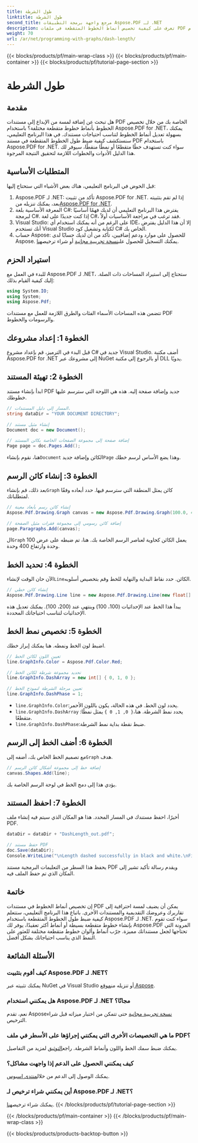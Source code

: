 ```yaml
---
title: طول الشرطة
linktitle: طول الشرطة
second_title: مرجع واجهة برمجة التطبيقات Aspose.PDF لـ .NET
description: تعرف على كيفية تخصيص أنماط الخطوط المتقطعة في ملفات PDF باستخدام Aspose.PDF for .NET من خلال دليلنا خطوة بخطوة. مثالي لإضافة الأناقة إلى مستنداتك.
weight: 70
url: /ar/net/programming-with-graphs/dash-length/
---
```


{{< blocks/products/pf/main-wrap-class >}}
{{< blocks/products/pf/main-container >}}
{{< blocks/products/pf/tutorial-page-section >}}

# طول الشرطة

## مقدمة

هل تبحث عن إضافة لمسة من الإبداع إلى مستندات PDF الخاصة بك من خلال تخصيص الخطوط بأنماط خطوط متقطعة مختلفة؟ باستخدام Aspose.PDF for .NET، يمكنك بسهولة تعديل أنماط الخطوط لتناسب احتياجات مستندك. في هذا البرنامج التعليمي، سنستكشف كيفية ضبط طول الخطوط المتقطعة في مستند PDF باستخدام Aspose.PDF for .NET. سواء كنت تستهدف خطًا متقطعًا أو نمطًا منقطًا، سيوفر لك هذا الدليل الأدوات والخطوات اللازمة لتحقيق النتيجة المرجوة.

## المتطلبات الأساسية

قبل الخوض في البرنامج التعليمي، هناك بعض الأشياء التي ستحتاج إليها:

1. Aspose.PDF لـ .NET: تأكد من تثبيت Aspose.PDF for .NET. إذا لم تقم بتثبيته بعد، يمكنك تنزيله من[Aspose.PDF for .NET](https://releases.aspose.com/pdf/net/).
2. المعرفة الأساسية بلغة C#: يفترض هذا البرنامج التعليمي أن لديك فهمًا أساسيًا لبرمجة C#. إذا كنت جديدًا على لغة C#، فقد ترغب في مراجعة الأساسيات أولاً.
3. Visual Studio: على الرغم من أنه يمكنك استخدام أي IDE، إلا أن هذا الدليل يفترض أنك تستخدم Visual Studio لكتابة وتشغيل كود C# الخاص بك.
4.  حساب Aspose: للحصول على موارد ودعم إضافيين، تأكد من أن لديك حسابًا لدى Aspose. يمكنك التسجيل للحصول على[نسخة تجريبية مجانية](https://releases.aspose.com/) أو شراء ترخيص[هنا](https://purchase.aspose.com/buy).

## استيراد الحزم

للبدء في العمل مع Aspose.PDF لـ .NET، ستحتاج إلى استيراد المساحات ذات الصلة. إليك كيفية القيام بذلك:

```csharp
using System.IO;
using System;
using Aspose.Pdf;
```

تتضمن هذه المساحات الأسماء الفئات والطرق اللازمة للعمل مع مستندات PDF والرسومات والخطوط.

## الخطوة 1: إعداد مشروعك

قبل البدء في الترميز، قم بإعداد مشروع C# جديد في Visual Studio. أضف مكتبة Aspose.PDF for .NET إلى مشروعك عبر NuGet أو بالرجوع إلى مكتبة DLL يدويًا. 

## الخطوة 2: تهيئة المستند

ابدأ بإنشاء مستند PDF جديد وإضافة صفحة إليه. هذه هي اللوحة التي سترسم عليها خطوطك.

```csharp
// المسار إلى دليل المستندات.
string dataDir = "YOUR DOCUMENT DIRECTORY";

// إنشاء مثيل مستند
Document doc = new Document();

// إضافة صفحة إلى مجموعة الصفحات الخاصة بكائن المستند
Page page = doc.Pages.Add();
```

 هنا، نقوم بإنشاء`Document` الكائن وإضافة جديد`Page` وهذا يضع الأساس لرسم خطك.

## الخطوة 3: إنشاء كائن الرسم

 بعد ذلك، قم بإنشاء`Graph` كائن يمثل المنطقة التي سترسم فيها. حدد أبعاده وفقًا لمتطلباتك.

```csharp
// إنشاء كائن رسم بأبعاد معينة
Aspose.Pdf.Drawing.Graph canvas = new Aspose.Pdf.Drawing.Graph(100.0, 400.0);

// إضافة كائن رسومي إلى مجموعة فقرات مثيل الصفحة
page.Paragraphs.Add(canvas);
```

 ال`Graph` يعمل الكائن كحاوية لعناصر الرسم الخاصة بك. هنا، تم ضبطه على عرض 100 وحدة وارتفاع 400 وحدة.

## الخطوة 4: تحديد الخط

 الآن حان الوقت لإنشاء`Line`الكائن. حدد نقاط البداية والنهاية للخط وقم بتخصيص أسلوبه.

```csharp
// إنشاء كائن خطي
Aspose.Pdf.Drawing.Line line = new Aspose.Pdf.Drawing.Line(new float[] { 100, 100, 200, 100 });
```

يبدأ هذا الخط عند الإحداثيات (100، 100) وينتهي عند (200، 100). يمكنك تعديل هذه الإحداثيات لتناسب احتياجاتك المحددة.

## الخطوة 5: تخصيص نمط الخط

اضبط لون الخط ونمطه. هنا يمكنك إبراز خطك.

```csharp
// تعيين اللون لكائن الخط
line.GraphInfo.Color = Aspose.Pdf.Color.Red;

// تحديد مجموعة شرطة لكائن الخط
line.GraphInfo.DashArray = new int[] { 0, 1, 0 };

// تعيين مرحلة الشرطة لنموذج الخط
line.GraphInfo.DashPhase = 1;
```

- `line.GraphInfo.Color`:يحدد لون الخط. في هذه الحالة، يكون باللون الأحمر.
- `line.GraphInfo.DashArray` :يحدد نمط الشرطة. هنا،`{ 0, 1, 0 }` يمثل نمطًا متقطعًا.
- `line.GraphInfo.DashPhase`:ضبط نقطة بداية نمط الشرطة.

## الخطوة 6: أضف الخط إلى الرسم

 مع تصميم الخط الخاص بك، أضفه إلى`Graph` هدف.

```csharp
// إضافة خط إلى مجموعة أشكال كائن الرسم
canvas.Shapes.Add(line);
```

يؤدي هذا إلى دمج الخط في لوحة الرسم الخاصة بك.

## الخطوة 7: احفظ المستند

أخيرًا، احفظ مستندك في المسار المحدد. هذا هو المكان الذي سيتم فيه إنشاء ملف PDF.

```csharp
dataDir = dataDir + "DashLength_out.pdf";

// حفظ مستند PDF
doc.Save(dataDir);
Console.WriteLine("\nLength dashed successfully in black and white.\nFile saved at " + dataDir);
```

يحفظ هذا السطر من التعليمات البرمجية مستند PDF ويقدم رسالة تأكيد تشير إلى المكان الذي تم حفظ الملف فيه.

## خاتمة

إن تخصيص أنماط الخطوط في مستندات PDF يمكن أن يضيف لمسة احترافية إلى تقاريرك وعروضك التقديمية والمستندات الأخرى. باتباع هذا البرنامج التعليمي، ستتعلم كيفية ضبط طول الخطوط المتقطعة باستخدام Aspose.PDF لـ .NET. سواء كنت تقوم بإنشاء خطوط متقطعة بسيطة أو أنماط أكثر تعقيدًا، يوفر لك Aspose.PDF المرونة التي تحتاجها لجعل مستنداتك مميزة. جرّب أنماط وألوان خطوط متقطعة مختلفة للعثور على النمط الذي يناسب احتياجاتك بشكل أفضل.

## الأسئلة الشائعة

### كيف أقوم بتثبيت Aspose.PDF لـ .NET؟
 يمكنك تثبيته عبر NuGet في Visual Studio أو تنزيله من[موقع Aspose](https://releases.aspose.com/pdf/net/).

### هل يمكنني استخدام Aspose.PDF لـ .NET مجانًا؟
 نعم، تقدم Aspose[نسخة تجريبية مجانية](https://releases.aspose.com/) حتى تتمكن من اختبار ميزاته قبل شراء الترخيص.

### ما هي التخصيصات الأخرى التي يمكنني إجراؤها على الأسطر في ملف PDF؟
 يمكنك ضبط سمك الخط واللون وأنماط الشرطة. راجع[التوثيق](https://reference.aspose.com/pdf/net/) لمزيد من التفاصيل.

### كيف يمكنني الحصول على الدعم إذا واجهت مشاكل؟
 يمكنك الوصول إلى الدعم من خلال[منتدى اسبوس](https://forum.aspose.com/c/pdf/10).

### أين يمكنني شراء ترخيص لـ Aspose.PDF لـ .NET؟
يمكنك شراء ترخيص[هنا](https://purchase.aspose.com/buy).
{{< /blocks/products/pf/tutorial-page-section >}}

{{< /blocks/products/pf/main-container >}}
{{< /blocks/products/pf/main-wrap-class >}}

{{< blocks/products/products-backtop-button >}}

